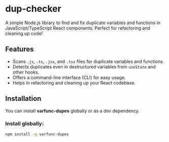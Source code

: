 # dup-checker

A simple Node.js library to find and fix duplicate variables and functions in JavaScript/TypeScript React components. Perfect for refactoring and cleaning up code!

## Features

- Scans `.js`, `.ts`, `.jsx`, and `.tsx` files for duplicate variables and functions.
- Detects duplicates even in destructured variables from `useState` and other hooks.
- Offers a command-line interface (CLI) for easy usage.
- Helps in refactoring and cleaning up your React codebase.

## Installation

You can install **varfunc-dupes** globally or as a dev dependency.

### Install globally:
```bash
npm install -g varfunc-dupes
